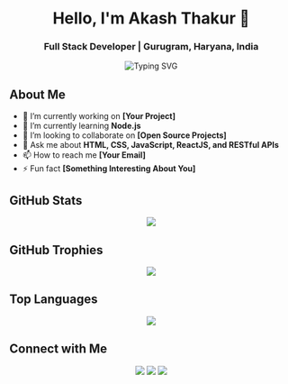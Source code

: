 <!-- Header -->
<h1 align="center">Hello, I'm Akash Thakur 👋</h1>
<h3 align="center">Full Stack Developer | Gurugram, Haryana, India</h3>

<!-- Typing SVG Animation -->
<p align="center">
  <img src="https://readme-typing-svg.herokuapp.com?color=4CAF50&lines=Full+Stack+Developer;Always+Learning+New+Things;Open+to+Collaboration" alt="Typing SVG">
</p>

<!-- About Section -->
## About Me
- 🔭 I’m currently working on **[Your Project]**
- 🌱 I’m currently learning **Node.js**
- 👯 I’m looking to collaborate on **[Open Source Projects]**
- 💬 Ask me about **HTML, CSS, JavaScript, ReactJS, and RESTful APIs**
- 📫 How to reach me **[Your Email]**
- ⚡ Fun fact **[Something Interesting About You]**

<!-- GitHub Stats -->
## GitHub Stats
<p align="center">
  <img src="https://github-readme-stats.vercel.app/api?username=[Your GitHub Username]&show_icons=true&theme=radical">
</p>

<!-- GitHub Trophies -->
## GitHub Trophies
<p align="center">
  <img src="https://github-profile-trophy.vercel.app/?username=[Your GitHub Username]&theme=radical">
</p>

<!-- Top Languages -->
## Top Languages
<p align="center">
  <img src="https://github-readme-stats.vercel.app/api/top-langs/?username=[Your GitHub Username]&layout=compact&theme=radical">
</p>

<!-- Connect with Me -->
## Connect with Me
<p align="center">
  <a href="https://www.linkedin.com/in/akash-thakur-3abb2b2b5"><img src="https://img.shields.io/badge/-LinkedIn-0077B5?style=for-the-badge&logo=linkedin&logoColor=white"></a>
  <a href="file:///home/akashthakur/Downloads/AkashResume%20(1).pdf"><img src="https://img.shields.io/badge/-Resume-000000?style=for-the-badge&logo=react&logoColor=white"></a>
  <a href="https://AKSHU70186.github.io/Portfolio/"><img src="https://img.shields.io/badge/-Portfolio-000000?style=for-the-badge&logo=react&logoColor=white"></a>
</p>

